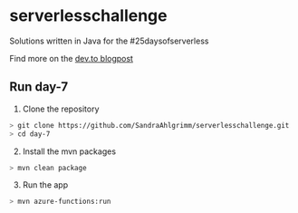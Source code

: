 # serverlesschallenge
Solutions written in Java for the #25daysofserverless

Find more on the [dev.to blogpost](https://dev.to/azure/miguel-needs-our-help-day-7-of-the-25daysofserverless-challenge-4jg0)

## Run day-7

1. Clone the repository
```bash
> git clone https://github.com/SandraAhlgrimm/serverlesschallenge.git
> cd day-7
```

2. Install the mvn packages
```bash
> mvn clean package
```

3. Run the app
```bash
> mvn azure-functions:run
```
